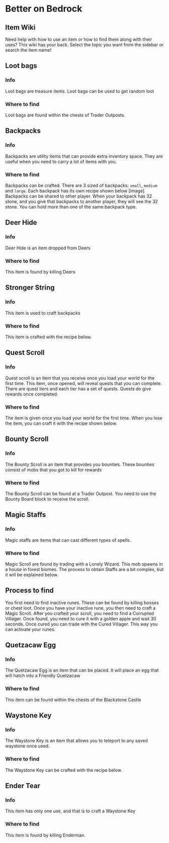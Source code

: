 # Better on Bedrock 
## Item Wiki
Need help with how to use an item or how to find them along with their uses? This wiki has your back. Select the topic you want from the sidebar or search the item name!


## Loot bags
### Info
Loot bags are treasure items. Loot bags can be used to get random loot
### Where to find
Loot bags are found within the chests of Trader Outposts.


## Backpacks
### Info
Backpacks are utility items that can provide extra inventory space. They are useful when you need to carry a lot of items with you.
### Where to find
Backpacks can be crafted. There are 3 sized of backpacks: `small`, `medium` and `large`. Each backpack has its own recipe shown below
[image]
Backpacks can be shared to other player. When your backpack has 32 stone, and you give that backpacks to another player, they will see the 32 stone. You can hold more than one of the same backpack type.


## Deer Hide
### Info
Deer Hide is an item dropped from Deers
### Where to find
This item is found by killing Deers


## Stronger String
### Info
This item is used to craft backpacks
### Where to find
This item is crafted with the recipe below.


## Quest Scroll
### Info
Quest scroll is an item that you receive once you load your world for the first time. This item, once opened, will reveal quests that you can complete. There are quest tiers and each tier has a set of quests. Quests do give rewards once completed.
### Where to find
The item is given once you load your world for the first time. When you lose the item, you can craft it with the recipe shown below.


## Bounty Scroll
### Info
The Bounty Scroll is an item that provides you bounties. These bounties consist of mobs that you got to kill for rewards
### Where to find
The Bounty Scroll can be found at a Trader Outpost. You need to use the Bounty Board block to receive the scroll.


## Magic Staffs
### Info
Magic staffs are items that can cast different types of spells.
### Where to find
Magic Scroll are found by trading with a Lonely Wizard. This mob spawns in a house in forest biomes. The process to obtain Staffs are a bit complex, but it will be explained below.
## Process to find
You first need to find inactive runes. These can be found by killing bosses or chest loot. Once you have your inactive rune, you then need to craft a Magic Scroll. After you crafted your scroll, you need to find a Corrupted Villager. Once found, you need to cure it with a golden apple and wait 30 seconds. Once cured you can trade with the Cured Villager. This way you can activate your runes.


## Quetzacaw Egg
### Info
The Quetzacaw Egg is an item that can be placed. It will place an egg that will hatch into a Friendly Quetzacaw
### Where to find
This item can be found within the chests of the Blackstone Castle


## Waystone Key
### Info
The Waystone Key is an item that allows you to teleport to any saved waystone once used.
### Where to find
The Waystone Key can be crafted with the recipe below.


## Ender Tear
### Info
This item has only one use, and that is to craft a Waystone Key
### Where to find
This item is found by killing Enderman.
